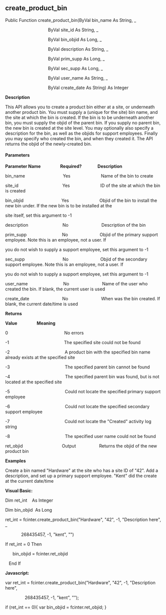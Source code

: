 create_product_bin
--------------------

Public Function create_product_bin(ByVal bin_name As String, _

                                   ByVal site_id As String, _

                                   ByVal bin_objid As Long, _

                                   ByVal description As String, _

                                   ByVal prim_supp As Long, _

                                   ByVal sec_supp As Long, _

                                   ByVal user_name As String, _

                                   ByVal create_date As String) As Integer

**Description**

This API allows you to create a product bin either at a site, or underneath another product bin. You must supply a (unique for the site) bin name, and the site at which the bin is created. If the bin is to be underneath another bin, you must supply the objid of the parent bin. If you supply no parent bin, the new bin is created at the site level. You may optionally also specify a description for the bin, as well as the objids for support employees. Finally you may specify who created the bin, and when they created it. The API returns the objid of the newly-created bin.

#### Parameters
**Parameter Name**                **Required?**             **Description**

bin_name                               Yes                         Name of the bin to create

site_id                                    Yes                         ID of the site at which the bin is created

bin_objid                               Yes                         Objid of the bin to install the new bin under. If the new bin is to be installed at the

site itself, set this argument to -1

description                            No                           Description of the bin

prim_supp                             No                          Objid of the primary support employee. Note this is an employee, not a user. If

you do not wish to supply a support employee, set this argument to -1

sec_supp                               No                          Objid of the secondary support employee. Note this is an employee, not a user. If

you do not wish to supply a support employee, set this argument to -1

user_name                             No                           Name of the user who created the bin. If blank, the current user is used  

create_date                           No                           When was the bin created. If blank, the current date/time is used

**Returns**

**Value**                **Meaning**

0                                              No errors

-1                                             The specified site could not be found

-2                                             A product bin with the specified bin name already exists at the specified site

-3                                             The specified parent bin cannot be found

-4                                             The specified parent bin was found, but is not located at the specified site

-5                                             Could not locate the specified primary support employee

-6                                             Could not locate the specified secondary support employee

-7                                             Could not locate the "Created" activity log string

-8                                             The specified user name could not be found

ret_objid                                Output                   Returns the objid of the new product bin

**Examples**

 Create a bin named "Hardware" at the site who has a site ID of "42". Add a description, and set up a primary support employee. "Kent" did the create at the current date/time

**Visual Basic:**

Dim ret_int    As Integer

Dim bin_objid  As Long

ret_int = fcinter.create_product_bin("Hardware", "42", -1, "Description here", _

             268435457, -1, "kent", "")

 If ret_int = 0 Then

      bin_objid = fcinter.ret_objid

   End If

**Javascript:**

var ret_int = fcinter.create_product_bin("Hardware", "42", -1, "Description here",

                268435457, -1, "kent", "");

 if (ret_int == 0){ var bin_objid = fcinter.ret_objid; }